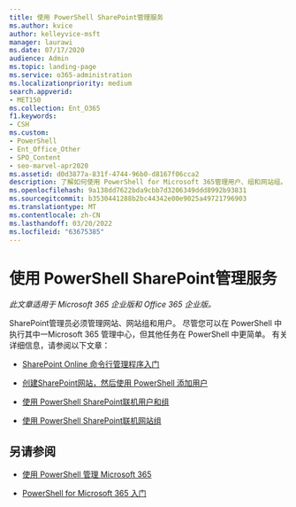 ```yaml
---
title: 使用 PowerShell SharePoint管理服务
ms.author: kvice
author: kelleyvice-msft
manager: laurawi
ms.date: 07/17/2020
audience: Admin
ms.topic: landing-page
ms.service: o365-administration
ms.localizationpriority: medium
search.appverid:
- MET150
ms.collection: Ent_O365
f1.keywords:
- CSH
ms.custom:
- PowerShell
- Ent_Office_Other
- SPO_Content
- seo-marvel-apr2020
ms.assetid: d0d3877a-831f-4744-96b0-d8167f06cca2
description: 了解如何使用 PowerShell for Microsoft 365管理用户、组和网站组。
ms.openlocfilehash: 9a138dd7622bda9cbb7d3206349ddd8992b93831
ms.sourcegitcommit: b3530441288b2bc44342e00e9025a49721796903
ms.translationtype: MT
ms.contentlocale: zh-CN
ms.lasthandoff: 03/20/2022
ms.locfileid: "63675385"
---
```

# <a name="manage-sharepoint-with-powershell"></a>使用 PowerShell SharePoint管理服务

*此文章适用于 Microsoft 365 企业版和 Office 365 企业版。* 

SharePoint管理员必须管理网站、网站组和用户。 尽管您可以在 PowerShell 中执行其中一Microsoft 365 管理中心，但其他任务在 PowerShell 中更简单。 有关详细信息，请参阅以下文章：

- [SharePoint Online 命令行管理程序入门](/powershell/sharepoint/sharepoint-online/connect-sharepoint-online)

- [创建SharePoint网站，然后使用 PowerShell 添加用户](create-sharepoint-sites-and-add-users-with-powershell.md)

- [使用 PowerShell SharePoint联机用户和组](manage-sharepoint-users-and-groups-with-powershell.md)

- [使用 PowerShell SharePoint联机网站组](manage-sharepoint-site-groups-with-powershell.md)

## <a name="see-also"></a>另请参阅

- [使用 PowerShell 管理 Microsoft 365](manage-microsoft-365-with-microsoft-365-powershell.md)

- [PowerShell for Microsoft 365 入门](getting-started-with-microsoft-365-powershell.md)
